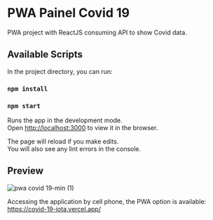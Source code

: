 # PWA Painel Covid 19

PWA project with ReactJS consuming API to show Covid data.

## Available Scripts

In the project directory, you can run:

### `npm install`

### `npm start`

Runs the app in the development mode.<br />
Open [http://localhost:3000](http://localhost:3000) to view it in the browser.

The page will reload if you make edits.<br />
You will also see any lint errors in the console.

## Preview

![pwa covid 19-min (1)](https://user-images.githubusercontent.com/32379195/97120852-f438dd80-16f8-11eb-88e8-02865b1a7646.gif)

Accessing the application by cell phone, the PWA option is available:
https://covid-19-iota.vercel.app/






